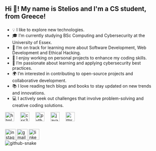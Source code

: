 <h2 align="left">Hi 👋! My name is Stelios and I'm a CS student, from Greece!</h2>

###

<ul>
  <li>💡 I like to explore new technologies.</li>
  <li>🎓 I’m currently studying BSc Computing and Cybersecurity at the University of Essex.</li>
  <li>🌱 I’m on track for learning more about Software Development, Web Development and Ethical Hacking.</li>
  <li>🚀 I enjoy working on personal projects to enhance my coding skills.</li>
  <li>🧠 I’m passionate about learning and applying cybersecurity best practices.</li>
  <li>🌍 I’m interested in contributing to open-source projects and collaborative development.</li>
  <li>📚 I love reading tech blogs and books to stay updated on new trends and innovations.</li>
  <li>💻 I actively seek out challenges that involve problem-solving and creative coding solutions.</li>
</ul>


<div align="left">
  <img src="https://cdn.jsdelivr.net/gh/devicons/devicon/icons/html5/html5-original.svg" height="30" alt="html5 logo"  />
  <img width="12" />
  <img src="https://cdn.jsdelivr.net/gh/devicons/devicon/icons/css3/css3-original.svg" height="30" alt="css3 logo"  />
  <img width="12" />
  <img src="https://cdn.jsdelivr.net/gh/devicons/devicon/icons/python/python-original.svg" height="30" alt="python logo"  />
  <img width="12" />
  <img src="https://cdn.jsdelivr.net/gh/devicons/devicon/icons/java/java-original.svg" height="30" alt="java logo"  />
  <img width="12" />
  <img src="https://cdn.jsdelivr.net/gh/devicons/devicon/icons/mysql/mysql-original.svg" height="30" alt="mysql logo"  />
</div>

###

<div align="left">
  <a href="https://instagram.com/mskstelios/" target="_blank">
    <img src="https://img.shields.io/static/v1?message=Instagram&logo=instagram&label=&color=E4405F&logoColor=white&labelColor=&style=for-the-badge" height="35" alt="instagram logo"  />
  </a>
  <a href="msksteliosgr@gmail.com" target="_blank">
    <img src="https://img.shields.io/static/v1?message=Gmail&logo=gmail&label=&color=D14836&logoColor=white&labelColor=&style=for-the-badge" height="35" alt="gmail logo"  />
  </a>
  <a href="https://www.linkedin.com/in/mskstelios/" target="_blank">
    <img src="https://img.shields.io/static/v1?message=LinkedIn&logo=linkedin&label=&color=0077B5&logoColor=white&labelColor=&style=for-the-badge" height="35" alt="linkedin logo"  />
  </a>
</div>

<picture>
  <source media="(prefers-color-scheme: dark)" srcset="https://github.com/mskstelios/mskstelios/blob/output/github-snake-dark.svg" />
  <source media="(prefers-color-scheme: light)" srcset="https://github.com/mskstelios/mskstelios/blob/output/github-snake.svg" />
  <img alt="github-snake" src="https://raw.githubusercontent.com/tobiasmeyhoefer/tobiasmeyhoefer/output/github-snake.svg" />
</picture>

###
